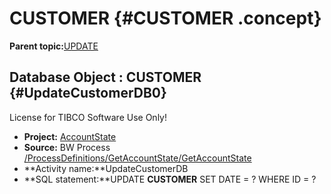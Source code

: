 # CUSTOMER {#CUSTOMER .concept}

**Parent topic:**[UPDATE](../../../crossref/dbo/dboRef/Group_Id160.md)

## Database Object : CUSTOMER {#UpdateCustomerDB0}

License for TIBCO Software Use Only!

-   **Project:** [AccountState](../projsRef/AccountState.md)
-   **Source:** BW Process [/ProcessDefinitions/GetAccountState/GetAccountState](../../../projects/AccountState/ProcessDefinitions/GetAccountState/GetAccountState.process.md)
-   **Activity name:**UpdateCustomerDB
-   **SQL statement:**UPDATE **CUSTOMER** SET DATE = ? WHERE ID = ?

